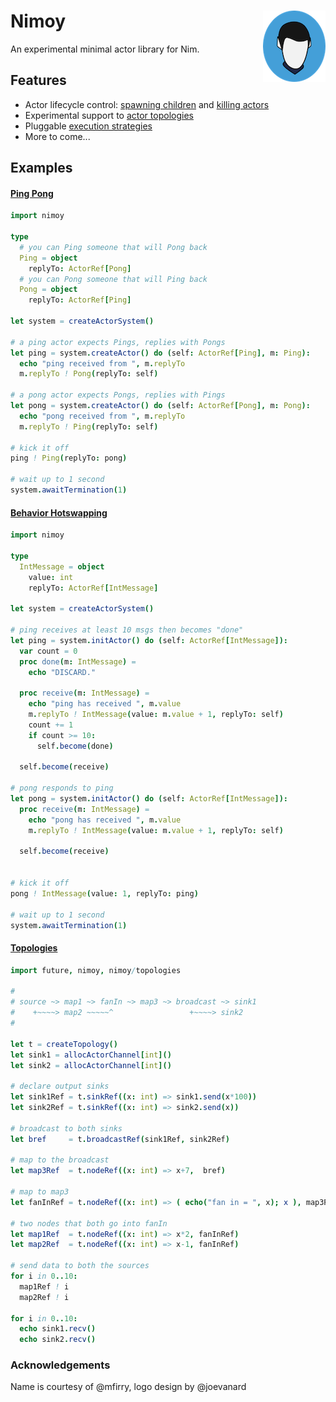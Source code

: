# Nimoy <img align=right src="img/nimoy.png" alt="(Icon)" />

An experimental minimal actor library for Nim.

## Features

- Actor lifecycle control: [spawning children](examples/spawn.nim) and [killing actors](examples/kill.nim)
- Experimental support to [actor topologies](examples/topology.nim)
- Pluggable [execution strategies](src/nimoy/executors.nim)
- More to come...

## Examples

#### [Ping Pong](examples/pingpong.nim)

```nim
import nimoy

type
  # you can Ping someone that will Pong back
  Ping = object 
    replyTo: ActorRef[Pong]
  # you can Pong someone that will Ping back
  Pong = object
    replyTo: ActorRef[Ping]

let system = createActorSystem()

# a ping actor expects Pings, replies with Pongs
let ping = system.createActor() do (self: ActorRef[Ping], m: Ping):
  echo "ping received from ", m.replyTo
  m.replyTo ! Pong(replyTo: self)

# a pong actor expects Pongs, replies with Pings
let pong = system.createActor() do (self: ActorRef[Pong], m: Pong):
  echo "pong received from ", m.replyTo
  m.replyTo ! Ping(replyTo: self)

# kick it off
ping ! Ping(replyTo: pong)

# wait up to 1 second
system.awaitTermination(1)
```

#### [Behavior Hotswapping](examples/become.nim)

```nim
import nimoy

type
  IntMessage = object
    value: int
    replyTo: ActorRef[IntMessage]

let system = createActorSystem()

# ping receives at least 10 msgs then becomes "done"
let ping = system.initActor() do (self: ActorRef[IntMessage]):
  var count = 0
  proc done(m: IntMessage) =
    echo "DISCARD."

  proc receive(m: IntMessage) =
    echo "ping has received ", m.value
    m.replyTo ! IntMessage(value: m.value + 1, replyTo: self)
    count += 1
    if count >= 10:
      self.become(done)

  self.become(receive)

# pong responds to ping
let pong = system.initActor() do (self: ActorRef[IntMessage]):
  proc receive(m: IntMessage) =
    echo "pong has received ", m.value
    m.replyTo ! IntMessage(value: m.value + 1, replyTo: self)

  self.become(receive)


# kick it off
pong ! IntMessage(value: 1, replyTo: ping)

# wait up to 1 second
system.awaitTermination(1)
```

#### [Topologies](examples/topology.nim)

```nim
import future, nimoy, nimoy/topologies

#
# source ~> map1 ~> fanIn ~> map3 ~> broadcast ~> sink1
#    +~~~~> map2 ~~~~~^                 +~~~~> sink2
#  

let t = createTopology()
let sink1 = allocActorChannel[int]()
let sink2 = allocActorChannel[int]()

# declare output sinks
let sink1Ref = t.sinkRef((x: int) => sink1.send(x*100))
let sink2Ref = t.sinkRef((x: int) => sink2.send(x))

# broadcast to both sinks
let bref     = t.broadcastRef(sink1Ref, sink2Ref)

# map to the broadcast
let map3Ref  = t.nodeRef((x: int) => x+7,  bref)

# map to map3
let fanInRef = t.nodeRef((x: int) => ( echo("fan in = ", x); x ), map3Ref)

# two nodes that both go into fanIn
let map1Ref  = t.nodeRef((x: int) => x*2, fanInRef)
let map2Ref  = t.nodeRef((x: int) => x-1, fanInRef)

# send data to both the sources
for i in 0..10:
  map1Ref ! i
  map2Ref ! i

for i in 0..10:
  echo sink1.recv()
  echo sink2.recv()
```



### Acknowledgements
Name is courtesy of @mfirry, logo design by @joevanard
